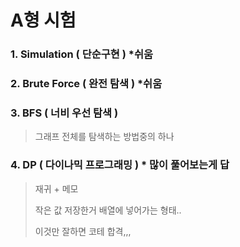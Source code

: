 

# A형 시험

### 1. Simulation ( 단순구현 ) *쉬움





### 2. Brute Force ( 완전 탐색 ) *쉬움





### 3. BFS ( 너비 우선 탐색 )

> 그래프 전체를 탐색하는 방법중의 하나



### 4. DP ( 다이나믹 프로그래밍 ) * 많이 풀어보는게 답

> 재귀 + 메모
>
> 작은 값 저장한거 배열에 넣어가는 형태..
>
> 이것만 잘하면 코테 합격,,,



